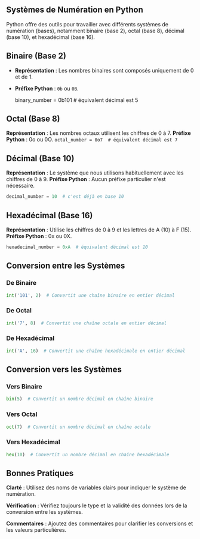 ## Systèmes de Numération en Python

Python offre des outils pour travailler avec différents systèmes de numération (bases), notamment binaire (base 2), octal (base 8), décimal (base 10), et hexadécimal (base 16).

## Binaire (Base 2)
- **Représentation** : Les nombres binaires sont composés uniquement de 0 et de 1.
- **Préfixe Python** : `0b` ou `0B`.

  binary_number = 0b101  # équivalent décimal est 5

## Octal (Base 8)

**Représentation** : Les nombres octaux utilisent les chiffres de 0 à 7.
**Préfixe Python** : 0o ou 0O.
```octal_number = 0o7  # équivalent décimal est 7```

## Décimal (Base 10)

**Représentation** : Le système que nous utilisons habituellement avec les chiffres de 0 à 9.
**Préfixe Python** : Aucun préfixe particulier n'est nécessaire.
```python
decimal_number = 10  # c'est déjà en base 10
```

## Hexadécimal (Base 16)

**Représentation** : Utilise les chiffres de 0 à 9 et les lettres de A (10) à F (15).
**Préfixe Python** : 0x ou 0X.

```python
hexadecimal_number = 0xA  # équivalent décimal est 10
```
## Conversion entre les Systèmes

### De Binaire


```python 
int('101', 2)  # Convertit une chaîne binaire en entier décimal
```

### De Octal

```python
int('7', 8)  # Convertit une chaîne octale en entier décimal
```

### De Hexadécimal

```python
int('A', 16)  # Convertit une chaîne hexadécimale en entier décimal
```

## Conversion vers les Systèmes

### Vers Binaire

```python
bin(5)  # Convertit un nombre décimal en chaîne binaire
```

### Vers Octal

```python
oct(7)  # Convertit un nombre décimal en chaîne octale
```

### Vers Hexadécimal

```python
hex(10)  # Convertit un nombre décimal en chaîne hexadécimale
```

## Bonnes Pratiques

**Clarté** : Utilisez des noms de variables clairs pour indiquer le système de numération.

**Vérification** : Vérifiez toujours le type et la validité des données lors de la conversion entre les systèmes.

**Commentaires** : Ajoutez des commentaires pour clarifier les conversions et les valeurs particulières.

